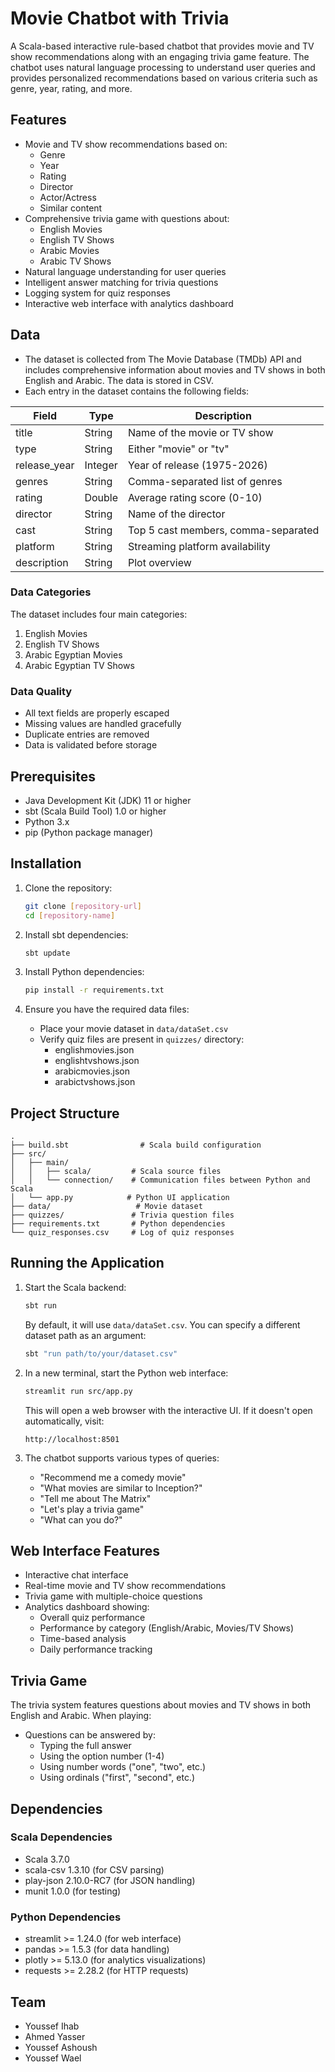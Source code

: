 # Movie Chatbot with Trivia

A Scala-based interactive rule-based chatbot that provides movie and TV show recommendations along with an engaging trivia game feature. The chatbot uses natural language processing to understand user queries and provides personalized recommendations based on various criteria such as genre, year, rating, and more.

## Features

- Movie and TV show recommendations based on:
  - Genre
  - Year
  - Rating
  - Director
  - Actor/Actress
  - Similar content
- Comprehensive trivia game with questions about:
  - English Movies
  - English TV Shows
  - Arabic Movies
  - Arabic TV Shows
- Natural language understanding for user queries
- Intelligent answer matching for trivia questions
- Logging system for quiz responses
- Interactive web interface with analytics dashboard

## Data

- The dataset is collected from The Movie Database (TMDb) API and includes comprehensive information about movies and TV shows in both English and Arabic. The data is stored in CSV.
- Each entry in the dataset contains the following fields:

| Field | Type | Description |
|-------|------|-------------|
| title | String | Name of the movie or TV show |
| type | String | Either "movie" or "tv" |
| release_year | Integer | Year of release (1975-2026) |
| genres | String | Comma-separated list of genres |
| rating | Double | Average rating score (0-10) |
| director | String | Name of the director |
| cast | String | Top 5 cast members, comma-separated |
| platform | String | Streaming platform availability |
| description | String | Plot overview |

### Data Categories

The dataset includes four main categories:
1. English Movies
2. English TV Shows
3. Arabic Egyptian Movies
4. Arabic Egyptian TV Shows

### Data Quality

- All text fields are properly escaped
- Missing values are handled gracefully
- Duplicate entries are removed
- Data is validated before storage

## Prerequisites

- Java Development Kit (JDK) 11 or higher
- sbt (Scala Build Tool) 1.0 or higher
- Python 3.x
- pip (Python package manager)

## Installation

1. Clone the repository:
   ```bash
   git clone [repository-url]
   cd [repository-name]
   ```

2. Install sbt dependencies:
   ```bash
   sbt update
   ```

3. Install Python dependencies:
   ```bash
   pip install -r requirements.txt
   ```

4. Ensure you have the required data files:
   - Place your movie dataset in `data/dataSet.csv`
   - Verify quiz files are present in `quizzes/` directory:
     - englishmovies.json
     - englishtvshows.json
     - arabicmovies.json
     - arabictvshows.json

## Project Structure

```
.
├── build.sbt                # Scala build configuration
├── src/
│   ├── main/
│   │   ├── scala/         # Scala source files
│   │   └── connection/    # Communication files between Python and Scala
│   └── app.py            # Python UI application
├── data/                   # Movie dataset
├── quizzes/               # Trivia question files
├── requirements.txt       # Python dependencies
└── quiz_responses.csv     # Log of quiz responses
```

## Running the Application

1. Start the Scala backend:
   ```bash
   sbt run
   ```
   By default, it will use `data/dataSet.csv`. You can specify a different dataset path as an argument:
   ```bash
   sbt "run path/to/your/dataset.csv"
   ```

2. In a new terminal, start the Python web interface:
   ```bash
   streamlit run src/app.py
   ```
   This will open a web browser with the interactive UI. If it doesn't open automatically, visit:
   ```
   http://localhost:8501
   ```

3. The chatbot supports various types of queries:
   - "Recommend me a comedy movie"
   - "What movies are similar to Inception?"
   - "Tell me about The Matrix"
   - "Let's play a trivia game"
   - "What can you do?"

## Web Interface Features

- Interactive chat interface
- Real-time movie and TV show recommendations
- Trivia game with multiple-choice questions
- Analytics dashboard showing:
  - Overall quiz performance
  - Performance by category (English/Arabic, Movies/TV Shows)
  - Time-based analysis
  - Daily performance tracking

## Trivia Game

The trivia system features questions about movies and TV shows in both English and Arabic. When playing:
- Questions can be answered by:
  - Typing the full answer
  - Using the option number (1-4)
  - Using number words ("one", "two", etc.)
  - Using ordinals ("first", "second", etc.)

## Dependencies

### Scala Dependencies
- Scala 3.7.0
- scala-csv 1.3.10 (for CSV parsing)
- play-json 2.10.0-RC7 (for JSON handling)
- munit 1.0.0 (for testing)

### Python Dependencies
- streamlit >= 1.24.0 (for web interface)
- pandas >= 1.5.3 (for data handling)
- plotly >= 5.13.0 (for analytics visualizations)
- requests >= 2.28.2 (for HTTP requests)


## Team
- Youssef Ihab
- Ahmed Yasser
- Youssef Ashoush
- Youssef Wael



